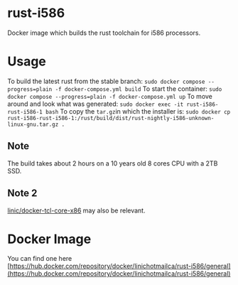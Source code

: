 # rust-i586
Docker image which builds the rust toolchain for i586 processors.

# Usage
To build the latest rust from the stable branch:
`sudo docker compose --progress=plain -f docker-compose.yml build`
To start the container:
`sudo docker compose --progress=plain -f docker-compose.yml up`
To move around and look what was generated:
`sudo docker exec -it rust-i586-rust-i586-1 bash`
To copy the `tar.gz`in which the installer is:
`sudo docker cp rust-i586-rust-i586-1:/rust/build/dist/rust-nightly-i586-unknown-linux-gnu.tar.gz .`

## Note
The build takes about 2 hours on a 10 years old 8 cores CPU with a 2TB SSD.

## Note 2
[linic/docker-tcl-core-x86](https://github.com/linic/docker-tcl-core-x86) may also be relevant.

# Docker Image
You can find one here [https://hub.docker.com/repository/docker/linichotmailca/rust-i586/general](https://hub.docker.com/repository/docker/linichotmailca/rust-i586/general)
